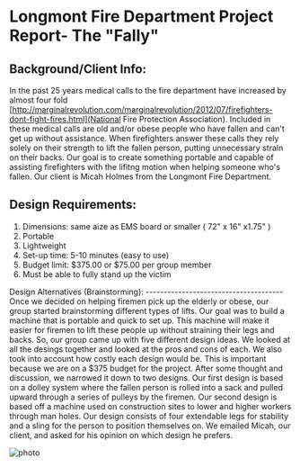 Longmont Fire Department Project Report- The "Fally"
=================
Background/Client Info:
-----------------------
  In the past 25 years medical calls to the fire department have increased by almost four fold [http://marginalrevolution.com/marginalrevolution/2012/07/firefighters-dont-fight-fires.html](National Fire Protection Association). Included in these medical calls are old and/or obese people who have fallen and can't get up without assistance. When firefighters answer these calls they rely solely on their strength to lift the fallen person, putting unnecessary strain on their backs. Our goal is to create something portable and capable of assisting firefighters with the lifitng motion when helping someone who's fallen. Our client is Micah Holmes from the Longmont Fire Department.

Design Requirements:
---------------------
<ol>
<li>Dimensions: same aize as EMS board or smaller ( 72" x 16" x1.75" )</li>
<li>Portable</li> 
<li>Lightweight</li> 
<li>Set-up time: 5-10 minutes (easy to use)</li>
<li>Budget limit: $375.00 or $75.00 per group member</li> 
<li>Must be able to fully stand up the victim</li> 
</ol>
Design Alternatives (Brainstorming):
--------------------------------------
  Once we decided on helping firemen pick up the elderly or obese, our group started brainstorming different types of lifts. Our goal was to build a machine that is portable and quick to set up. This machine will make it easier for firemen to lift these people up without straining their legs and backs. So, our group came up with five different design ideas. We looked at all the desings together and looked at the pros and cons of each. We also took into account how costly each design would be. This is important because we are on a $375 budget for the project. After some thought and discussion, we narrowed it down to two designs. Our first design is based on a dolley system where the fallen person is rolled into a sack and pulled upward through a series of pulleys by the firemen. Our second design is based off a machine used on construction sites to lower and higher workers through man holes. Our design consists of four extendable legs for stability and a sling for the person to position themselves on. We emailed Micah, our client, and asked for his opinion on which design he prefers. 
  
  
![photo](https://cloud.githubusercontent.com/assets/9001064/4530174/57618286-4d7e-11e4-9a9a-c516f5e41c5a.JPG)

